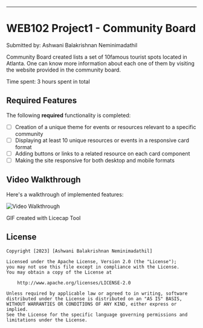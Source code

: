 ----------------------------------------------------------------------------
# WEB102 Project1 - Community Board

Submitted by: Ashwani Balakrishnan Neminimadathil

Community Board created lists a set of 10famous tourist spots located in Atlanta. One can know more information about each one of them by visiting the website provided in the community board.

Time spent: 3 hours spent in total

## Required Features

The following **required** functionality is completed:

* [ ] Creation of a unique theme for events or resources relevant to a specific community
* [ ] Displaying at least 10 unique resources or events in a responsive card format
* [ ] Adding buttons or links to a related resource on each card component
* [ ] Making the site responsive for both desktop and mobile formats
## Video Walkthrough

Here's a walkthrough of implemented features:

<img src='https://github.com/ashwani89n/codepath_project1/blob/main/Ashwani_CommunityBoard.gif' title='Video Walkthrough' width='' alt='Video Walkthrough' />

GIF created with Licecap Tool

## License

    Copyright [2023] [Ashwani Balakrishnan Neminimadathil]

    Licensed under the Apache License, Version 2.0 (the "License");
    you may not use this file except in compliance with the License.
    You may obtain a copy of the License at

        http://www.apache.org/licenses/LICENSE-2.0

    Unless required by applicable law or agreed to in writing, software
    distributed under the License is distributed on an "AS IS" BASIS,
    WITHOUT WARRANTIES OR CONDITIONS OF ANY KIND, either express or implied.
    See the License for the specific language governing permissions and
    limitations under the License.
